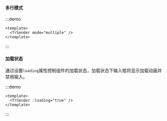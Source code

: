 

#### 多行模式

:::demo

```vue
<template>
  <TrSender mode="multiple" />
</template>
```

:::


#### 加载状态

通过设置`loading`属性控制组件的加载状态，加载状态下输入框将显示加载动画并禁用输入。

:::demo

```vue
<template>
  <TrSender :loading="true" />
</template>
```

:::

